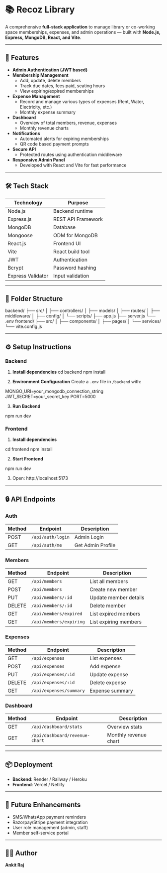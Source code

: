 
# 📚 Recoz Library 

A comprehensive **full-stack application** to manage library or co-working space memberships, expenses, and admin operations — built with **Node.js, Express, MongoDB, React, and Vite**.

---

## 🚀 Features

- **Admin Authentication (JWT based)**
- **Membership Management**
  - Add, update, delete members
  - Track due dates, fees paid, seating hours
  - View expiring/expired memberships
- **Expense Management**
  - Record and manage various types of expenses (Rent, Water, Electricity, etc.)
  - Monthly expense summary
- **Dashboard**
  - Overview of total members, revenue, expenses
  - Monthly revenue charts
- **Notifications**
  - Automated alerts for expiring memberships
  - QR code based payment prompts
- **Secure API**
  - Protected routes using authentication middleware
- **Responsive Admin Panel**
  - Developed with React and Vite for fast performance

---

## 🛠 Tech Stack

| Technology     | Purpose           |
|----------------|-------------------|
| Node.js        | Backend runtime    |
| Express.js     | REST API Framework |
| MongoDB        | Database           |
| Mongoose       | ODM for MongoDB    |
| React.js       | Frontend UI        |
| Vite           | React build tool   |
| JWT            | Authentication     |
| Bcrypt         | Password hashing   |
| Express Validator | Input validation |

---

## 📂 Folder Structure

backend/
├── src/
│   ├── controllers/
│   ├── models/
│   ├── routes/
│   ├── middleware/
│   ├── config/
│   └── scripts/
├── app.js
├── server.js
└── .env
frontend/
├── src/
│   ├── components/
│   ├── pages/
│   └── services/
└── vite.config.js



---

## ⚙️ Setup Instructions

### Backend

1. **Install dependencies**
cd backend
npm install


2. **Environment Configuration**
   Create a `.env` file in `/backend` with:


MONGO_URI=your_mongodb_connection_string
JWT_SECRET=your_secret_key
PORT=5000


3. **Run Backend**


npm run dev


### Frontend

1. **Install dependencies**


cd frontend
npm install


2. **Start Frontend**


npm run dev


3. Open:
http://localhost:5173


---

## 🔒 API Endpoints

### Auth

| Method | Endpoint          | Description       |
| ------ | ----------------- | ----------------- |
| POST   | `/api/auth/login` | Admin Login       |
| GET    | `/api/auth/me`    | Get Admin Profile |

### Members

| Method | Endpoint                | Description           |
| ------ | ----------------------- | --------------------- |
| GET    | `/api/members`          | List all members      |
| POST   | `/api/members`          | Create new member     |
| PUT    | `/api/members/:id`      | Update member details |
| DELETE | `/api/members/:id`      | Delete member         |
| GET    | `/api/members/expired`  | List expired members  |
| GET    | `/api/members/expiring` | List expiring members |

### Expenses

| Method | Endpoint                | Description     |
| ------ | ----------------------- | --------------- |
| GET    | `/api/expenses`         | List expenses   |
| POST   | `/api/expenses`         | Add expense     |
| PUT    | `/api/expenses/:id`     | Update expense  |
| DELETE | `/api/expenses/:id`     | Delete expense  |
| GET    | `/api/expenses/summary` | Expense summary |

### Dashboard

| Method | Endpoint                       | Description           |
| ------ | ------------------------------ | --------------------- |
| GET    | `/api/dashboard/stats`         | Overview stats        |
| GET    | `/api/dashboard/revenue-chart` | Monthly revenue chart |

---

## 📦 Deployment

* **Backend**: Render / Railway / Heroku
* **Frontend**: Vercel / Netlify

---

## 📌 Future Enhancements

* SMS/WhatsApp payment reminders
* Razorpay/Stripe payment integration
* User role management (admin, staff)
* Member self-service portal

---

## 👨‍💻 Author

**Ankit Raj**

